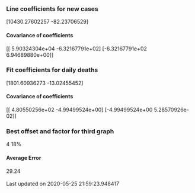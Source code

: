 <h3>Line coefficients for new cases</h3>
[10430.27602257   -82.23706529]
<h4>Covariance of coefficients</h4>
[[ 5.90324304e+04 -6.32167791e+02]
 [-6.32167791e+02  6.94689880e+00]]
<h3>Fit coefficients for daily deaths</h3>
[1801.60936273  -13.02455452]
<h4>Covariance of coefficients</h4>
[[ 4.80550256e+02 -4.99499524e+00]
 [-4.99499524e+00  5.28570926e-02]] <br/>
<h3>Best offset and factor for third graph</h3>
4 18%
<h4>Average Error</h4>
29.24
<br /><br />Last updated on 2020-05-25 21:59:23.948417
